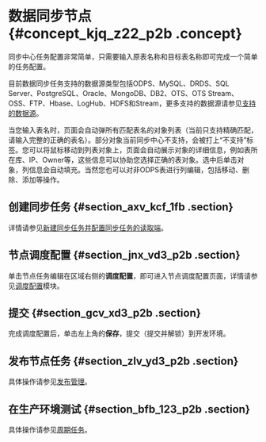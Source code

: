 # 数据同步节点 {#concept_kjq_z22_p2b .concept}

同步中心任务配置非常简单，只需要输入原表名称和目标表名称即可完成一个简单的任务配置。

目前数据同步任务支持的数据源类型包括ODPS、MySQL、DRDS、SQL Server、PostgreSQL、Oracle、MongoDB、DB2、OTS、OTS Stream、OSS、FTP、Hbase、LogHub、HDFS和Stream，更多支持的数据源请参见[支持的数据源](intl.zh-CN/使用指南/数据集成/数据源配置/支持的数据源.md#)。

当您输入表名时，页面会自动弹所有匹配表名的对象列表（当前只支持精确匹配，请输入完整的正确的表名）。部分对象当前同步中心不支持，会被打上“不支持”标签。您可以将鼠标移动到列表对象上，页面会自动展示对象的详细信息，例如表所在库、IP、Owner等，这些信息可以协助您选择正确的表对象。选中后单击对象，列信息会自动填充。当然您也可以对非ODPS表进行列编辑，包括移动、删除、添加等操作。

## 创建同步任务 {#section_axv_kcf_1fb .section}

详情请参见[新建同步任务并配置同步任务的读取端](intl.zh-CN/使用指南/数据集成/作业配置/配置Reader插件/向导模式配置.md#section_tfn_1kc_p2b)。

## 节点调度配置 {#section_jnx_vd3_p2b .section}

单击节点任务编辑在区域右侧的**调度配置**，即可进入节点调度配置页面，详情请参见[调度配置](intl.zh-CN/使用指南/数据开发/调度配置/基本属性.md#)模块。

## 提交 {#section_gcv_xd3_p2b .section}

完成调度配置后，单击左上角的**保存**，提交（提交并解锁）到开发环境。

## 发布节点任务 {#section_zlv_yd3_p2b .section}

具体操作请参见[发布管理](intl.zh-CN/使用指南/数据开发/发布管理/任务发布.md#)。

## 在生产环境测试 {#section_bfb_123_p2b .section}

具体操作请参见[周期任务](intl.zh-CN/使用指南/运维中心/任务列表/周期任务.md#)。

